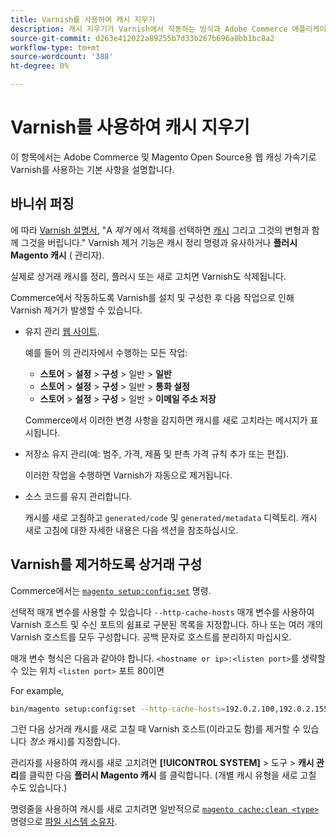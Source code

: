 ```yaml
---
title: Varnish를 사용하여 캐시 지우기
description: 캐시 지우기가 Varnish에서 작동하는 방식과 Adobe Commerce 애플리케이션의 웹 캐싱 가속기로 사용하는 방법을 알아봅니다.
source-git-commit: d263e412022a89255b7d33b267b696a8bb1bc8a2
workflow-type: tm+mt
source-wordcount: '388'
ht-degree: 0%

---
```



# Varnish를 사용하여 캐시 지우기

이 항목에서는 Adobe Commerce 및 Magento Open Source용 웹 캐싱 가속기로 Varnish를 사용하는 기본 사항을 설명합니다.

## 바니쉬 퍼징

에 따라 [Varnish 설명서](https://www.varnish-cache.org/docs/trunk/users-guide/purging.html), &quot;A *제거* 에서 객체를 선택하면 [캐시](https://glossary.magento.com/cache) 그리고 그것의 변형과 함께 그것을 버립니다.&quot; Varnish 제거 기능은 캐시 정리 명령과 유사하거나 **플러시 Magento 캐시** ( 관리자).

실제로 상거래 캐시를 정리, 플러시 또는 새로 고치면 Varnish도 삭제됩니다.

Commerce에서 작동하도록 Varnish를 설치 및 구성한 후 다음 작업으로 인해 Varnish 제거가 발생할 수 있습니다.

- 유지 관리 [웹 사이트](https://glossary.magento.com/website).

   예를 들어 의 관리자에서 수행하는 모든 작업:

   - **스토어** > **설정** > **구성** > 일반 > **일반**
   - **스토어** > **설정** > **구성** > 일반 > **통화 설정**
   - **스토어** > **설정** > **구성** > 일반 > **이메일 주소 저장**

   Commerce에서 이러한 변경 사항을 감지하면 캐시를 새로 고치라는 메시지가 표시됩니다.

- 저장소 유지 관리(예: 범주, 가격, 제품 및 판촉 가격 규칙 추가 또는 편집).

   이러한 작업을 수행하면 Varnish가 자동으로 제거됩니다.

- 소스 코드를 유지 관리합니다.

   캐시를 새로 고침하고 `generated/code` 및 `generated/metadata` 디렉토리. 캐시 새로 고침에 대한 자세한 내용은 다음 섹션을 참조하십시오.

## Varnish를 제거하도록 상거래 구성

Commerce에서는 [`magento setup:config:set`](https://devdocs.magento.com/guides/v2.4/reference/cli/magento.html#setupconfigset) 명령.

선택적 매개 변수를 사용할 수 있습니다 `--http-cache-hosts` 매개 변수를 사용하여 Varnish 호스트 및 수신 포트의 쉼표로 구분된 목록을 지정합니다. 하나 또는 여러 개의 Varnish 호스트를 모두 구성합니다. 공백 문자로 호스트를 분리하지 마십시오.

매개 변수 형식은 다음과 같아야 합니다. `<hostname or ip>:<listen port>`를 생략할 수 있는 위치 `<listen port>` 포트 80이면

For example,

```bash
bin/magento setup:config:set --http-cache-hosts=192.0.2.100,192.0.2.155:6081
```

그런 다음 상거래 캐시를 새로 고칠 때 Varnish 호스트(이라고도 함)를 제거할 수 있습니다 *청소* 캐시)를 지정합니다.

관리자를 사용하여 캐시를 새로 고치려면 **[!UICONTROL SYSTEM]** > 도구 > **캐시 관리**&#x200B;를 클릭한 다음 **플러시 Magento 캐시** 를 클릭합니다. (개별 캐시 유형을 새로 고칠 수도 있습니다.)

명령줄을 사용하여 캐시를 새로 고치려면 일반적으로 [`magento cache:clean <type>`](../cli/manage-cache.md#clean-and-flush-cache-types) 명령으로 [파일 시스템 소유자](../../installation/prerequisites/file-system/overview.md).
